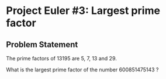 # Project Euler #3: Largest prime factor

## Problem Statement
The prime factors of 13195 are 5, 7, 13 and 29.

What is the largest prime factor of the number 600851475143 ?